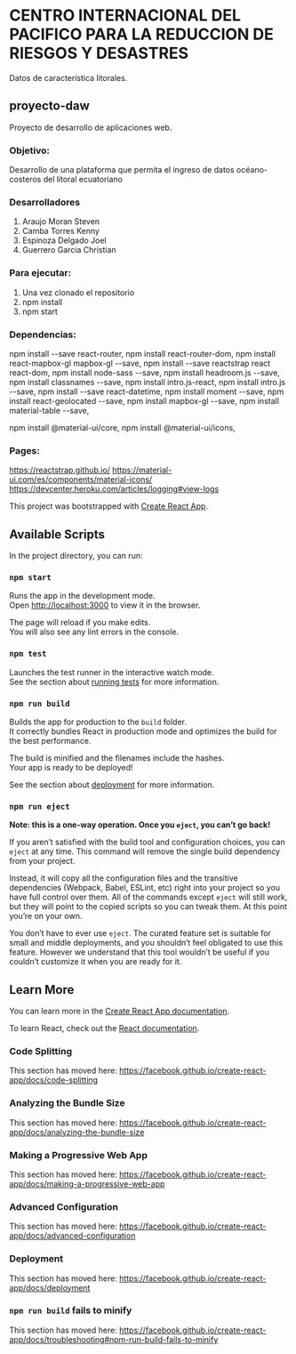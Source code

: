 # CENTRO INTERNACIONAL DEL PACIFICO PARA LA REDUCCION DE RIESGOS Y DESASTRES
Datos de característica litorales.

## proyecto-daw
Proyecto de desarrollo de aplicaciones web.

### Objetivo: 
Desarrollo de una plataforma que permita el ingreso de datos océano-costeros del litoral ecuatoriano

### Desarrolladores
1. Araujo Moran Steven
2. Camba Torres Kenny
3. Espinoza Delgado Joel
4. Guerrero Garcia Christian

### Para ejecutar:
1. Una vez clonado el repositorio
2. npm install
3. npm start

### Dependencias:
npm install --save react-router,
npm install react-router-dom,
npm install react-mapbox-gl mapbox-gl --save,
npm install --save reactstrap react react-dom,
npm install node-sass --save,
npm install headroom.js --save,
npm install classnames --save,
npm install intro.js-react,
npm install intro.js --save,
npm install --save react-datetime,
npm install moment --save,
npm install react-geolocated --save,
npm install mapbox-gl --save,
npm install material-table --save,

npm install @material-ui/core,
npm install @material-ui/icons,

### Pages:
https://reactstrap.github.io/
https://material-ui.com/es/components/material-icons/
https://devcenter.heroku.com/articles/logging#view-logs

This project was bootstrapped with [Create React App](https://github.com/facebook/create-react-app).

## Available Scripts

In the project directory, you can run:

### `npm start`

Runs the app in the development mode.<br />
Open [http://localhost:3000](http://localhost:3000) to view it in the browser.

The page will reload if you make edits.<br />
You will also see any lint errors in the console.

### `npm test`

Launches the test runner in the interactive watch mode.<br />
See the section about [running tests](https://facebook.github.io/create-react-app/docs/running-tests) for more information.

### `npm run build`

Builds the app for production to the `build` folder.<br />
It correctly bundles React in production mode and optimizes the build for the best performance.

The build is minified and the filenames include the hashes.<br />
Your app is ready to be deployed!

See the section about [deployment](https://facebook.github.io/create-react-app/docs/deployment) for more information.

### `npm run eject`

**Note: this is a one-way operation. Once you `eject`, you can’t go back!**

If you aren’t satisfied with the build tool and configuration choices, you can `eject` at any time. This command will remove the single build dependency from your project.

Instead, it will copy all the configuration files and the transitive dependencies (Webpack, Babel, ESLint, etc) right into your project so you have full control over them. All of the commands except `eject` will still work, but they will point to the copied scripts so you can tweak them. At this point you’re on your own.

You don’t have to ever use `eject`. The curated feature set is suitable for small and middle deployments, and you shouldn’t feel obligated to use this feature. However we understand that this tool wouldn’t be useful if you couldn’t customize it when you are ready for it.

## Learn More

You can learn more in the [Create React App documentation](https://facebook.github.io/create-react-app/docs/getting-started).

To learn React, check out the [React documentation](https://reactjs.org/).

### Code Splitting

This section has moved here: https://facebook.github.io/create-react-app/docs/code-splitting

### Analyzing the Bundle Size

This section has moved here: https://facebook.github.io/create-react-app/docs/analyzing-the-bundle-size

### Making a Progressive Web App

This section has moved here: https://facebook.github.io/create-react-app/docs/making-a-progressive-web-app

### Advanced Configuration

This section has moved here: https://facebook.github.io/create-react-app/docs/advanced-configuration

### Deployment

This section has moved here: https://facebook.github.io/create-react-app/docs/deployment

### `npm run build` fails to minify

This section has moved here: https://facebook.github.io/create-react-app/docs/troubleshooting#npm-run-build-fails-to-minify